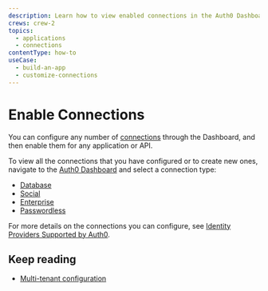 ```yaml
---
description: Learn how to view enabled connections in the Auth0 Dashboard.
crews: crew-2
topics:
  - applications
  - connections
contentType: how-to
useCase:
  - build-an-app
  - customize-connections
---
```

# Enable Connections

You can configure any number of [connections](/connections) through the Dashboard, and then enable them for any application or API.

To view all the connections that you have configured or to create new ones, navigate to the [Auth0 Dashboard](${manage_url}/#/) and select a connection type:

- [Database](${manage_url}/#/connections/database)
- [Social](${manage_url}/#/connections/social)
- [Enterprise](${manage_url}/#/connections/enterprise)
- [Passwordless](${manage_url}/#/connections/passwordless)

For more details on the connections you can configure, see [Identity Providers Supported by Auth0](/identityproviders).

## Keep reading

- [Multi-tenant configuration](/applications/multiple-tenants)

